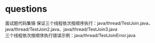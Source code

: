 # questions  
面试题代码集锦
保证三个线程依次按顺序执行：java/thread/TestJoin.java、java/thread/TestJoin2.java、java/thread/TestJoin3.java  
三个线程依次按顺序执行错误示例：java/thread/TestJoinError.java
